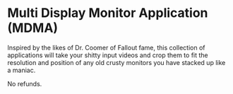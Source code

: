 # Multi Display Monitor Application (MDMA)

Inspired by the likes of Dr. Coomer of Fallout fame, this collection of applications will take your shitty input videos and crop them to fit the resolution and position of any old crusty monitors you have stacked up like a maniac. 

No refunds.
